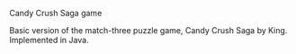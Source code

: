 Candy Crush Saga game

Basic version of the match-three puzzle game, Candy Crush Saga by King. Implemented in Java.

